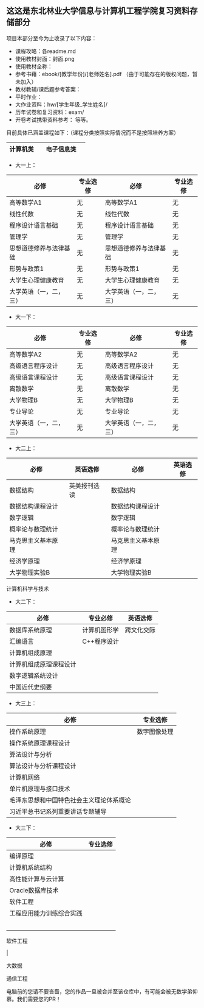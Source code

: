 ## 这这是东北林业大学信息与计算机工程学院复习资料存储部分


项目本部分至今为止收录了以下内容：

- 课程攻略：各readme.md
- 使用教材封面：封面.png
- 使用教材全称：
- 参考书藉：ebook/[教学年份]/[老师姓名].pdf （由于可能存在的版权问题，暂未加入）
- 教材教辅/课后题参考答案：
- 平时作业：
- 大作业资料：hw/[学生年级_学生姓名]/
- 历年试卷和复习资料：exam/
- 开卷考试携带资料参考：
等等。

目前具体已涵盖课程如下：（课程分类按照实际情况而不是按照培养方案）

| 计算机类               |                | 电子信息类             |                | 
| ---------------------- | -------------- | ---------------------- | -------------- |

- 大一上：

| 必修                   | 专业选修       | 必修                   | 专业选修       | 
| ---------------------- | -------------- | ---------------------- | -------------- |
| 高等数学A1             | 无             | 高等数学A1             | 无             |
| 线性代数               | 无             | 线性代数               | 无             |
| 程序设计语言基础       | 无             | 程序设计语言基础       | 无             |
| 管理学                 | 无             | 管理学                 | 无             |
| 思想道德修养与法律基础 | 无             | 思想道德修养与法律基础 | 无             |
| 形势与政策1            | 无             | 形势与政策1            | 无             |
| 大学生心理健康教育     | 无             | 大学生心理健康教育     | 无             |
| 大学英语（一，二，三） | 无             | 大学英语（一，二，三） | 无             |

- 大一下：                             

| 必修                   | 专业选修       | 必修                   | 专业选修       |
| ---------------------- | -------------- | ---------------------- | -------------- |
| 高等数学A2             | 无             | 高等数学A2             | 无             |
| 高级语言程序设计       | 无             | 高级语言程序设计       | 无             |
| 高级语言课程设计       | 无             | 高级语言课程设计       | 无             |
| 离散数学               | 无             | 离散数学               | 无             |
| 大学物理B              | 无             | 大学物理B              | 无             |        
| 专业导论               | 无             | 专业导论               | 无             |
| 大学英语（一，二，三） | 无             | 大学英语（一，二，三） | 无             |

- 大二上：                                 

| 必修                   | 英语选修       | 必修                   | 英语选修       |
| ---------------------- | -------------- | ---------------------- | -------------- |
| 数据结构               | 英美报刊选读   | 数据结构               |                |
| 数据结构课程设计       |                | 数据结构课程设计       |                |
| 数字逻辑               |                | 数字逻辑               |                |
| 概率论与数理统计       |                | 概率论与数理统计       |                |
| 马克思主义基本原理     |                | 马克思主义基本原理     |                |
| 经济学原理             |                | 经济学原理             |                |
| 大学物理实验B          |                | 大学物理实验B          |                |

计算机科学与技术

- 大二下：

| 必修                   | 专业必修       | 英语选修         |
| ---------------------- | -------------- | ---------------- |
| 数据库系统原理         | 计算机图形学   | 跨文化交际       |
| 汇编语言               | C++程序设计    |                  |
| 计算机组成原理         |                |                  |
| 计算机组成原理课程设计 |                |                  |
| 数字逻辑系统设计       |                |                  |
| 中国近代史纲要         |                |                  |

- 大三上：

| 必修                   | 专业选修       |
| ---------------------- | -------------- |
| 操作系统原理           | 数字图像处理   |
| 操作系统原理课程设计   |                |
| 算法设计与分析         |                |
| 算法设计与分析课程设计 |                |
| 计算机网络             |                |
| 单片机原理与接口技术   |                |
| 毛泽东思想和中国特色社会主义理论体系概论|
| 习近平总书记系列重要讲话专题辅导        |

- 大三下：

| 必修                   | 专业选修       |
| ---------------------- | -------------- |
| 编译原理               |                |
| 计算机系统结构         |                |
| 高性能计算与云计算     |                |
| Oracle数据库技术       |                |
| 软件工程               |                |
| 工程应用能力训练综合实践|                |                        |
|                |    |
|                |       |
|                |     |
|                |  |
|                |     |

软件工程

|

大数据



通信工程






电脑前的您请不要吝啬，您的作品一旦被合并至该仓库中，有可能会被无数学弟仰慕。我们需要您的PR！

